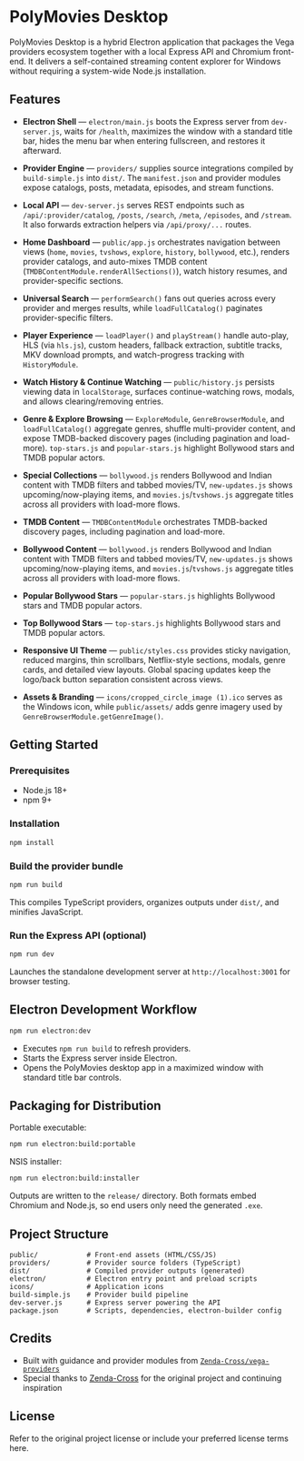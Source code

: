 # PolyMovies Desktop

PolyMovies Desktop is a hybrid Electron application that packages the Vega providers ecosystem together with a local Express API and Chromium front-end. It delivers a self-contained streaming content explorer for Windows without requiring a system-wide Node.js installation.

## Features

- **Electron Shell** — `electron/main.js` boots the Express server from `dev-server.js`, waits for `/health`, maximizes the window with a standard title bar, hides the menu bar when entering fullscreen, and restores it afterward.
- **Provider Engine** — `providers/` supplies source integrations compiled by `build-simple.js` into `dist/`. The `manifest.json` and provider modules expose catalogs, posts, metadata, episodes, and stream functions.
- **Local API** — `dev-server.js` serves REST endpoints such as `/api/:provider/catalog`, `/posts`, `/search`, `/meta`, `/episodes`, and `/stream`. It also forwards extraction helpers via `/api/proxy/...` routes.
- **Home Dashboard** — `public/app.js` orchestrates navigation between views (`home`, `movies`, `tvshows`, `explore`, `history`, `bollywood`, etc.), renders provider catalogs, and auto-mixes TMDB content (`TMDBContentModule.renderAllSections()`), watch history resumes, and provider-specific sections.
- **Universal Search** — `performSearch()` fans out queries across every provider and merges results, while `loadFullCatalog()` paginates provider-specific filters.
- **Player Experience** — `loadPlayer()` and `playStream()` handle auto-play, HLS (via `hls.js`), custom headers, fallback extraction, subtitle tracks, MKV download prompts, and watch-progress tracking with `HistoryModule`.
- **Watch History & Continue Watching** — `public/history.js` persists viewing data in `localStorage`, surfaces continue-watching rows, modals, and allows clearing/removing entries.
- **Genre & Explore Browsing** — `ExploreModule`, `GenreBrowserModule`, and `loadFullCatalog()` aggregate genres, shuffle multi-provider content, and expose TMDB-backed discovery pages (including pagination and load-more). `top-stars.js` and `popular-stars.js` highlight Bollywood stars and TMDB popular actors.
- **Special Collections** — `bollywood.js` renders Bollywood and Indian content with TMDB filters and tabbed movies/TV, `new-updates.js` shows upcoming/now-playing items, and `movies.js`/`tvshows.js` aggregate titles across all providers with load-more flows.
- **TMDB Content** — `TMDBContentModule` orchestrates TMDB-backed discovery pages, including pagination and load-more.
- **Bollywood Content** — `bollywood.js` renders Bollywood and Indian content with TMDB filters and tabbed movies/TV, `new-updates.js` shows upcoming/now-playing items, and `movies.js`/`tvshows.js` aggregate titles across all providers with load-more flows.
- **Popular Bollywood Stars** — `popular-stars.js` highlights Bollywood stars and TMDB popular actors.
- **Top Bollywood Stars** — `top-stars.js` highlights Bollywood stars and TMDB popular actors.

- **Responsive UI Theme** — `public/styles.css` provides sticky navigation, reduced margins, thin scrollbars, Netflix-style sections, modals, genre cards, and detailed view layouts. Global spacing updates keep the logo/back button separation consistent across views.
- **Assets & Branding** — `icons/cropped_circle_image (1).ico` serves as the Windows icon, while `public/assets/` adds genre imagery used by `GenreBrowserModule.getGenreImage()`.

## Getting Started

### Prerequisites

- Node.js 18+
- npm 9+

### Installation

```bash
npm install
```

### Build the provider bundle

```bash
npm run build
```

This compiles TypeScript providers, organizes outputs under `dist/`, and minifies JavaScript.

### Run the Express API (optional)

```bash
npm run dev
```

Launches the standalone development server at `http://localhost:3001` for browser testing.

## Electron Development Workflow

```bash
npm run electron:dev
```

- Executes `npm run build` to refresh providers.
- Starts the Express server inside Electron.
- Opens the PolyMovies desktop app in a maximized window with standard title bar controls.

## Packaging for Distribution

Portable executable:

```bash
npm run electron:build:portable
```

NSIS installer:

```bash
npm run electron:build:installer
```

Outputs are written to the `release/` directory. Both formats embed Chromium and Node.js, so end users only need the generated `.exe`.

## Project Structure

```
public/            # Front-end assets (HTML/CSS/JS)
providers/         # Provider source folders (TypeScript)
dist/              # Compiled provider outputs (generated)
electron/          # Electron entry point and preload scripts
icons/             # Application icons
build-simple.js    # Provider build pipeline
dev-server.js      # Express server powering the API
package.json       # Scripts, dependencies, electron-builder config
```

## Credits

- Built with guidance and provider modules from [`Zenda-Cross/vega-providers`](https://github.com/Zenda-Cross/vega-providers.git)
- Special thanks to [Zenda-Cross](https://github.com/Zenda-Cross) for the original project and continuing inspiration

## License

Refer to the original project license or include your preferred license terms here.
